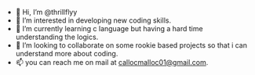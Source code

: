 - 👋 Hi, I’m @thrillflyy
- 👀 I’m interested in developing new coding skills.
- 🌱 I’m currently learning c language but having a hard time understanding the logics.
- 💞️ I’m looking to collaborate on some rookie based projects so that i can understand more about coding.
- 📫 you can reach me on mail at callocmalloc01@gmail.com.

<!---
thrillflyy/thrillflyy is a ✨ special ✨ repository because its `README.md` (this file) appears on your GitHub profile.
You can click the Preview link to take a look at your changes.
--->
